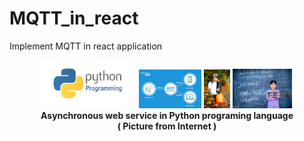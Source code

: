 # MQTT_in_react
Implement MQTT in react application

<p align="center" width="100%">
    <img width="30%" src="https://github.com/jkaewprateep/MQTT_in_react/blob/main/python-logo.jpg">
    <img width="20%" src="https://github.com/jkaewprateep/MQTT_in_react/blob/main/mqtt.jpg">
    <img width="8.3%" src="https://github.com/jkaewprateep/MQTT_in_react/blob/main/image21.jpg">
    <img width="18.9%" src="https://github.com/jkaewprateep/MQTT_in_react/blob/main/kid_17.jpg"> </br>
    <b> Asynchronous web service in Python programing language </b> </br>
    <b> ( Picture from Internet ) </b> </br>
</p>
